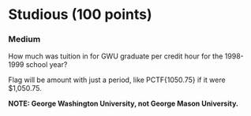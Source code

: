 <h1> Studious (100 points)</h1>
<h3> Medium </h3>
<p> How much was tuition in for GWU graduate per credit hour for the 1998-1999 school year?</p>
<p> Flag will be amount with just a period, like PCTF{1050.75} if it were $1,050.75. </p>
<b> NOTE: George Washington University, not George Mason University.</b>
